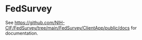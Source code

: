 # FedSurvey

See https://github.com/NIH-CIF/FedSurvey/tree/main/FedSurvey/ClientApp/public/docs for documentation.
